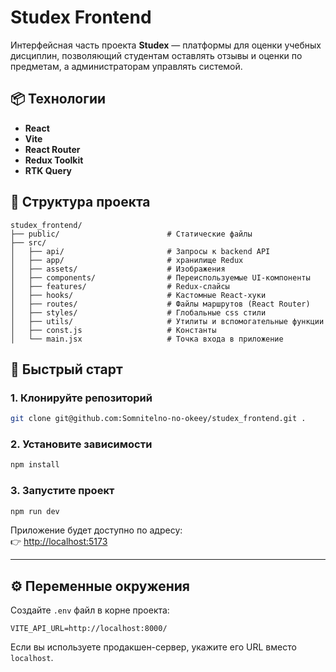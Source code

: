 # Studex Frontend

Интерфейсная часть проекта **Studex** — платформы  для оценки учебных дисциплин, позволяющий студентам оставлять отзывы и оценки по предметам, а администраторам управлять системой.

## 📦 Технологии

- **React**
- **Vite**
- **React Router**
- **Redux Toolkit**
- **RTK Query**
    

## 📁 Структура проекта

```plaintext
studex_frontend/
├── public/                        # Статические файлы
├── src/
│   ├── api/                       # Запросы к backend API
│   ├── app/                       # хранилище Redux
│   ├── assets/                    # Изображения
│   ├── components/                # Переиспользуемые UI-компоненты
│   ├── features/                  # Redux-слайсы
│   ├── hooks/                     # Кастомные React-хуки
│   ├── routes/                    # Файлы маршрутов (React Router)
│   ├── styles/                    # Глобальные css стили
│   ├── utils/                     # Утилиты и вспомогательные функции
│   ├── const.js                   # Константы
│   └── main.jsx                   # Точка входа в приложение
```


## 🚀 Быстрый старт

### 1. Клонируйте репозиторий

```bash
git clone git@github.com:Somnitelno-no-okeey/studex_frontend.git .
```

### 2. Установите зависимости

```bash
npm install
```

### 3. Запустите проект

```bash
npm run dev
```

Приложение будет доступно по адресу:  
👉 [http://localhost:5173](http://localhost:5173)

---

## ⚙️ Переменные окружения

Создайте `.env` файл в корне проекта:

```env
VITE_API_URL=http://localhost:8000/
```

Если вы используете продакшен-сервер, укажите его URL вместо `localhost`.
